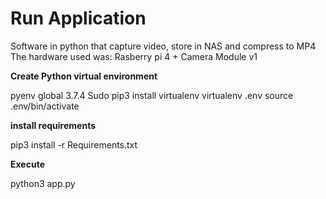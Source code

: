 # Run Application

Software in python that capture video, store in NAS and compress to MP4
The hardware used was: Rasberry pi 4 + Camera Module v1

**Create Python virtual environment**

pyenv global 3.7.4
Sudo pip3 install virtualenv
virtualenv .env
source .env/bin/activate

**install requirements**  

pip3 install -r Requirements.txt

**Execute**

python3  app.py